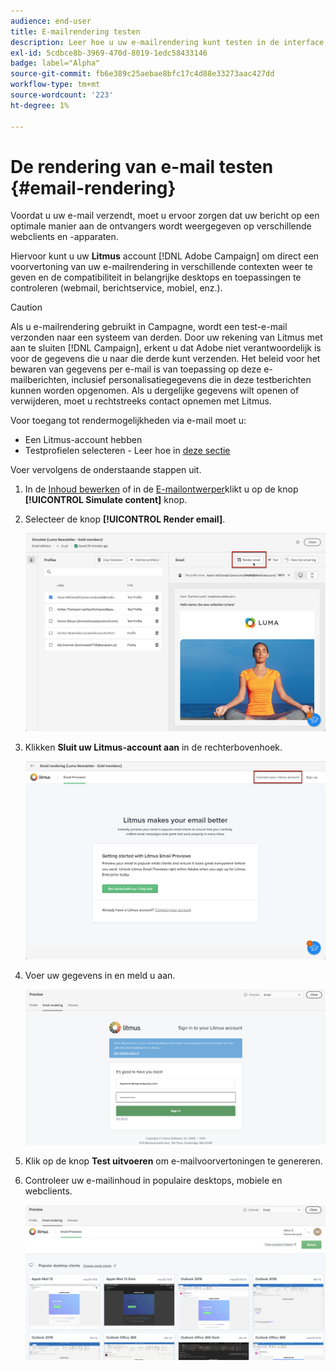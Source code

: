 ```yaml
---
audience: end-user
title: E-mailrendering testen
description: Leer hoe u uw e-mailrendering kunt testen in de interface van het campagneweb
exl-id: 5cdbce8b-3969-470d-8019-1edc58433146
badge: label="Alpha"
source-git-commit: fb6e389c25aebae8bfc17c4d88e33273aac427dd
workflow-type: tm+mt
source-wordcount: '223'
ht-degree: 1%

---
```



# De rendering van e-mail testen {#email-rendering}

Voordat u uw e-mail verzendt, moet u ervoor zorgen dat uw bericht op een optimale manier aan de ontvangers wordt weergegeven op verschillende webclients en -apparaten.

Hiervoor kunt u uw **Litmus** account [!DNL Adobe Campaign] om direct een voorvertoning van uw e-mailrendering in verschillende contexten weer te geven en de compatibiliteit in belangrijke desktops en toepassingen te controleren (webmail, berichtservice, mobiel, enz.).

>[!CAUTION]
>
>Als u e-mailrendering gebruikt in Campagne, wordt een test-e-mail verzonden naar een systeem van derden. Door uw rekening van Litmus met aan te sluiten [!DNL Campaign], erkent u dat Adobe niet verantwoordelijk is voor de gegevens die u naar die derde kunt verzenden. Het beleid voor het bewaren van gegevens per e-mail is van toepassing op deze e-mailberichten, inclusief personalisatiegegevens die in deze testberichten kunnen worden opgenomen. Als u dergelijke gegevens wilt openen of verwijderen, moet u rechtstreeks contact opnemen met Litmus.

Voor toegang tot rendermogelijkheden via e-mail moet u:

* Een Litmus-account hebben
* Testprofielen selecteren - Leer hoe in [deze sectie](preview-content.md)

Voer vervolgens de onderstaande stappen uit.

1. In de [Inhoud bewerken](../content/edit-content.md) of in de [E-mailontwerper](../content/get-started-email-designer.md)klikt u op de knop **[!UICONTROL Simulate content]** knop.

1. Selecteer de knop **[!UICONTROL Render email]**.

   ![](assets/simulate-rendering-button.png)

1. Klikken **Sluit uw Litmus-account aan** in de rechterbovenhoek.

   ![](assets/simulate-rendering-litmus.png)

1. Voer uw gegevens in en meld u aan.

   ![](assets/simulate-rendering-credentials.png)

1. Klik op de knop **Test uitvoeren** om e-mailvoorvertoningen te genereren.

1. Controleer uw e-mailinhoud in populaire desktops, mobiele en webclients.

   ![](assets/simulate-rendering-previews.png)

<!--
TO CHECK IF user is directed to Litmus or if the email rendering is shown directly in the Campaign UI.

CONTENT ABOVE COPIED FROM AJO

If not redirecting to Litmus:

To test the email rendering, follow these steps:

1. Access the email content creation screen, then click **[!UICONTROL Simulate content]**.

1. Click the **[!UICONTROL Render email]** button.

    The left pane provides various desktop, mobile and web-based email clients. Select the desired email client to display a preview of your email in the right pane. 

    ![](assets/render-context.png)

    >[!NOTE]
    >
    >The email clients list provides a sample of the major mail clients. Additional email clients are available from the filter button next to the top search bar.

 -->
